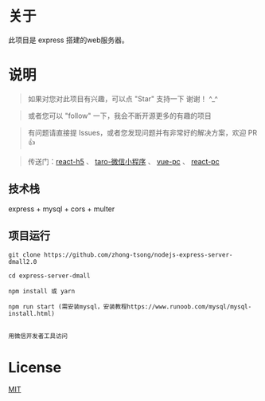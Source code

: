 
# 关于

此项目是 express 搭建的web服务器。


# 说明

>  如果对您对此项目有兴趣，可以点 "Star" 支持一下 谢谢！ ^_^

>  或者您可以 "follow" 一下，我会不断开源更多的有趣的项目

>  有问题请直接提 Issues，或者您发现问题并有非常好的解决方案，欢迎 PR 👍

>  传送门：[react-h5](https://github.com/zhong-tsong/react-mobx-antd-mobile-pc-dmall2.0)  、 [taro-微信小程序](https://github.com/zhong-tsong/taro2-mobx-taro-ui-wx-dmall2.0)  、 [vue-pc](https://github.com/zhong-tsong/vue3-vuex-element-ui-pc-dmall2.0)  、 [react-pc](https://github.com/zhong-tsong/react-mobx-antd-pc-dmall2.0)



## 技术栈

express + mysql + cors + multer


## 项目运行


```
git clone https://github.com/zhong-tsong/nodejs-express-server-dmall2.0  

cd express-server-dmall  

npm install 或 yarn

npm run start (需安装mysql，安装教程https://www.runoob.com/mysql/mysql-install.html)


用微信开发者工具访问

```


# License

[MIT](https://github.com/zhong-tsong/nodejs-express-server-dmall2.0/blob/master/LICENSE)

